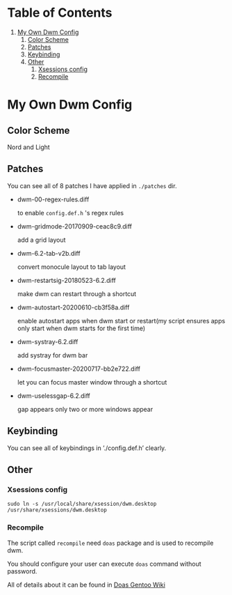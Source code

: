 
# Table of Contents

1.  [My Own Dwm Config](#org27716e3)
    1.  [Color Scheme](#org4976554)
    2.  [Patches](#org2026491)
    3.  [Keybinding](#orgdf423ab)
    4.  [Other](#org1958ae2)
        1.  [Xsessions config](#org1745859)
        2.  [Recompile](#org3f8fde8)



<a id="org27716e3"></a>

# My Own Dwm Config


<a id="org4976554"></a>

## Color Scheme

Nord and Light


<a id="org2026491"></a>

## Patches

You can see all of 8 patches I have applied in `./patches` dir.

-   dwm-00-regex-rules.diff
    
    to enable `config.def.h` 's regex rules

-   dwm-gridmode-20170909-ceac8c9.diff
    
    add a grid layout

-   dwm-6.2-tab-v2b.diff
    
    convert monocule layout to tab layout

-   dwm-restartsig-20180523-6.2.diff
    
    make dwm can restart through a shortcut

-   dwm-autostart-20200610-cb3f58a.diff
    
    enable autostart apps when dwm start or restart(my script ensures apps only start when dwm starts for the first time)

-   dwm-systray-6.2.diff
    
    add systray for dwm bar

-   dwm-focusmaster-20200717-bb2e722.diff
    
    let you can focus master window through a shortcut

-   dwm-uselessgap-6.2.diff
    
    gap appears only two or more windows appear


<a id="orgdf423ab"></a>

## Keybinding

You can see all of keybindings in &rsquo;./config.def.h&rsquo; clearly.


<a id="org1958ae2"></a>

## Other


<a id="org1745859"></a>

### Xsessions config

`sudo ln -s /usr/local/share/xsession/dwm.desktop /usr/share/xsessions/dwm.desktop`


<a id="org3f8fde8"></a>

### Recompile

The script called `recompile` need `doas` package and is used to recompile dwm.

You should configure your user can execute `doas` command without password.

All of details about it can be found in [Doas Gentoo Wiki](https://wiki.gentoo.org/wiki/Doas)

